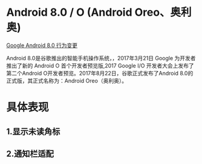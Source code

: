 # Android  8.0 / O (Android Oreo、奥利奥)
[Google Android 8.0 行为变更](https://developer.android.google.cn/about/versions/oreo/android-8.0-changes.html)

Android 8.0是谷歌推出的智能手机操作系统，，2017年3月21日 Google 为开发者推出了新的 Android O 首个开发者预览版,2017 Google I/O 开发者大会上发布了第二个Android O开发者预览。2017年8月22日，谷歌正式发布了Android 8.0的正式版，其正式名称为：Android Oreo（奥利奥）。

# 具体表现
## 1.显示未读角标


## 2.通知栏适配


